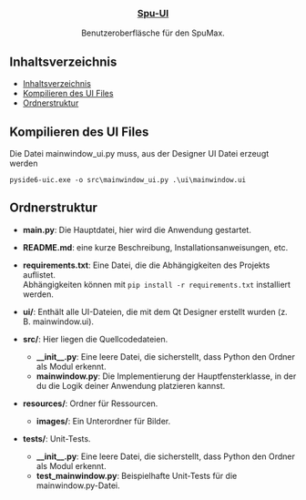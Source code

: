 
<br />
<h3 align="center"><a href="">Spu-UI</a></h3>
    <p align="center">
    Benutzeroberfläsche für den SpuMax.
    </p>
</p>

<!-- TABLE OF CONTENT> -->
## Inhaltsverzeichnis

- [Inhaltsverzeichnis](#Inhaltsverzeichnis)
- [Kompilieren des UI Files](#Kompilieren)
- [Ordnerstruktur](#Ordnerstruktur)


## Kompilieren des UI Files
Die Datei mainwindow_ui.py muss, aus der Designer UI Datei erzeugt werden <br />

`pyside6-uic.exe -o src\mainwindow_ui.py .\ui\mainwindow.ui`      

## Ordnerstruktur
- **main.py**: Die Hauptdatei, hier wird die Anwendung gestartet.

- **README.md**: eine kurze Beschreibung, Installationsanweisungen, etc.

- **requirements.txt**: Eine Datei, die die Abhängigkeiten des Projekts auflistet.<br />
  Abhängigkeiten können mit `pip install -r requirements.txt` installiert werden.

- **ui/**: Enthält alle UI-Dateien, die mit dem Qt Designer erstellt wurden (z. B. mainwindow.ui).

- **src/**: Hier liegen die Quellcodedateien.
  - **\_\_init\_\_.py**: Eine leere Datei, die sicherstellt, dass Python den Ordner als Modul erkennt. 
  - **mainwindow.py**: Die Implementierung der Hauptfensterklasse, in der du die Logik deiner Anwendung platzieren kannst.

- **resources/**: Ordner für Ressourcen.
  - **images/**: Ein Unterordner für Bilder.

- **tests/**: Unit-Tests.
  - **\_\_init\_\_.py**: Eine leere Datei, die sicherstellt, dass Python den Ordner als Modul erkennt. 
  - **test_mainwindow.py**: Beispielhafte Unit-Tests für die mainwindow.py-Datei.
